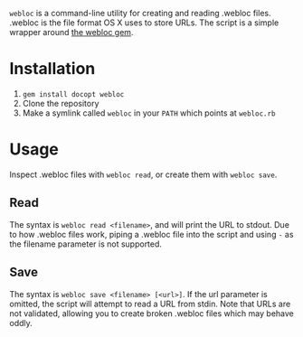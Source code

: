 `webloc` is a command-line utility for creating and reading .webloc files. .webloc is the file format OS X uses to store URLs. The script is a simple wrapper around [the webloc gem](https://github.com/peterc/webloc).

# Installation

1. `gem install docopt webloc`
2. Clone the repository
3. Make a symlink called `webloc` in your `PATH` which points at `webloc.rb`

# Usage

Inspect .webloc files with `webloc read`, or create them with `webloc save`.

## Read

The syntax is `webloc read <filename>`, and will print the URL to stdout. Due to how .webloc files work, piping a .webloc file into the script and using `-` as the filename parameter is not supported.

## Save

The syntax is `webloc save <filename> [<url>]`. If the url parameter is omitted, the script will attempt to read a URL from stdin. Note that URLs are not validated, allowing you to create broken .webloc files which may behave oddly.
